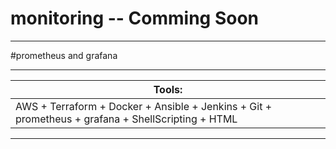 # monitoring -- Comming Soon
---------------
#prometheus and grafana

---------------------------------------------------------------------------------------------------
|Tools:
|-------
|AWS + Terraform + Docker + Ansible + Jenkins + Git + prometheus + grafana + ShellScripting + HTML
---------------------------------------------------------------------------------------------------
